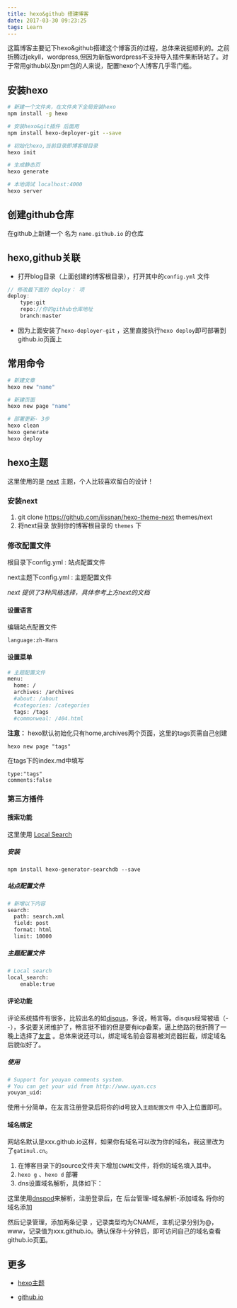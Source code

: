 ```yaml
---
title: hexo&github 搭建博客
date: 2017-03-30 09:23:25
tags: Learn
---
```


​	这篇博客主要记下hexo&github搭建这个博客页的过程，总体来说挺顺利的。之前折腾过jekyll，wordpress,但因为新版wordpress不支持导入插件果断转站了。对于常用github以及npm包的人来说，配置hexo个人博客几乎零门槛。

<!--more-->

## 安装hexo

```bash
# 新建一个文件夹，在文件夹下全局安装hexo
npm install -g hexo

# 安装hexo&git插件 后面用
npm install hexo-deployer-git --save

# 初始化hexo,当前目录即博客根目录
hexo init

# 生成静态页
hexo generate

# 本地调试 localhost:4000
hexo server

```

## 创建github仓库

在github上新建一个 名为 `name.github.io` 的仓库

## hexo,github关联

- 打开blog目录（上面创建的博客根目录），打开其中的`config.yml` 文件

```javascript
// 修改最下面的 deploy： 项
deploy:
	type:git
    repo://你的github仓库地址
	branch:master
```

- 因为上面安装了`hexo-deployer-git`  ，这里直接执行`hexo deploy`即可部署到github.io页面上

## 常用命令

```bash
# 新建文章
hexo new "name"

# 新建页面
hexo new page "name"

# 部署更新- 3步
hexo clean 
hexo generate 
hexo deploy
```

## hexo主题   

这里使用的是 [next](http://theme-next.iissnan.com/getting-started.html) 主题，个人比较喜欢留白的设计！

### 安装next

1. git clone https://github.com/iissnan/hexo-theme-next themes/next
2. 将next目录 放到你的博客根目录的 `themes` 下

### 修改配置文件

根目录下config.yml : 站点配置文件

next主题下config.yml : 主题配置文件

*next 提供了3种风格选择，具体参考上方next的文档*

#### 设置语言

编辑站点配置文件

```
language:zh-Hans
```

#### 设置菜单

```bash
# 主题配置文件
menu:
  home: /
  archives: /archives
  #about: /about
  #categories: /categories
  tags: /tags
  #commonweal: /404.html
```

**注意：** hexo默认初始化只有home,archives两个页面，这里的tags页需自己创建

`hexo new page "tags"`

在tags下的index.md中填写

```
type:"tags"
comments:false
```

### 第三方插件

#### 搜索功能

这里使用 [Local Search](http://theme-next.iissnan.com/third-party-services.html#search-system)

##### 安装

```
npm install hexo-generator-searchdb --save
```

##### 站点配置文件

```bash
# 新增以下内容
search:
  path: search.xml
  field: post
  format: html
  limit: 10000
```

##### 主题配置文件

```bash
# Local search
local_search:
	enable:true
```

#### 评论功能

评论系统插件有很多，比较出名的如[disqus](https://disqus.com/)，多说，畅言等。disqus经常被墙（--），多说要关闭维护了，畅言挺不错的但是要有icp备案，逼上绝路的我折腾了一晚上选择了[友言](http://www.uyan.cc/index.php) 。总体来说还可以，绑定域名前会容易被浏览器拦截，绑定域名后貌似好了。

##### 使用

```bash
# Support for youyan comments system.
# You can get your uid from http://www.uyan.ccs
youyan_uid: 
```

使用十分简单，在友言注册登录后将你的id号放入`主题配置文件` 中入上位置即可。

#### 域名绑定

网站名默认是xxx.github.io这样，如果你有域名可以改为你的域名，我这里改为了`gatinul.cn`。

1. 在博客目录下的source文件夹下增加`CNAME`文件，将你的域名填入其中。
2. `hexo g` 、`hexo d` 部署
3. dns设置域名解析，具体如下：

这里使用[dnspod](https://www.dnspod.cn/)来解析，注册登录后，在 后台管理-域名解析-添加域名 将你的域名添加

然后记录管理，添加两条记录 ，记录类型均为CNAME，主机记录分别为@，www，记录值为xxx.github.io。确认保存十分钟后，即可访问自己的域名查看github.io页面。

## 更多

- [hexo主题](https://www.zhihu.com/question/24422335)


- [github.io](https://pages.github.com/)

